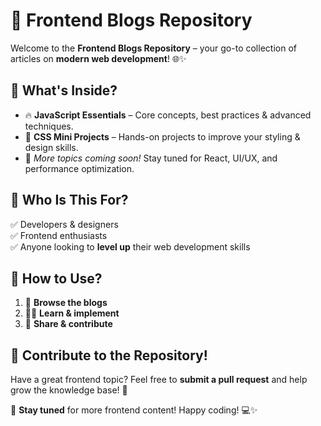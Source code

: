 # 🚀 Frontend Blogs Repository  

Welcome to the **Frontend Blogs Repository** – your go-to collection of articles on **modern web development**! 🌐✨  

## 📌 What's Inside?  
- 🔥 **JavaScript Essentials** – Core concepts, best practices & advanced techniques.  
- 🎨 **CSS Mini Projects** – Hands-on projects to improve your styling & design skills.  
- 🚀 *More topics coming soon!* Stay tuned for React, UI/UX, and performance optimization.  

## 🎯 Who Is This For?  
✅ Developers & designers  
✅ Frontend enthusiasts  
✅ Anyone looking to **level up** their web development skills  

## 📖 How to Use?  
1. 📂 **Browse the blogs**  
2. 🧑‍💻 **Learn & implement**  
3. 🤝 **Share & contribute**  

## 🌟 Contribute to the Repository!  
Have a great frontend topic? Feel free to **submit a pull request** and help grow the knowledge base! 🚀  

🔗 **Stay tuned** for more frontend content! Happy coding! 💻✨  
